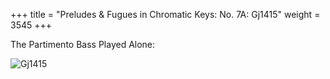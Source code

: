 +++
title = "Preludes & Fugues in Chromatic Keys: No. 7A: Gj1415"
weight = 3545
+++

The Partimento Bass Played Alone:

![Gj1415](/img/41FenBk5.jpg)
